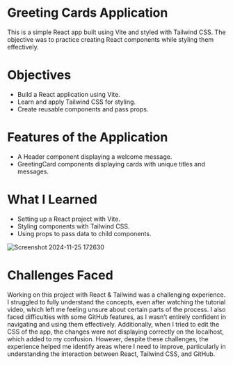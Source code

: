 # Greeting Cards Application

This is a simple React app built using Vite and styled with Tailwind CSS. The objective was to practice creating React components while styling them effectively. 

# Objectives
- Build a React application using Vite.
- Learn and apply Tailwind CSS for styling.
- Create reusable components and pass props.

# Features of the Application
- A Header component displaying a welcome message.
- GreetingCard components displaying cards with unique titles and messages.

# What I Learned
- Setting up a React project with Vite.
- Styling components with Tailwind CSS.
- Using props to pass data to child components.


![Screenshot 2024-11-25 172630](https://github.com/user-attachments/assets/26120071-4e41-4442-a41c-17dd20c17230)


# Challenges Faced
Working on this project with React & Tailwind was a challenging experience. I struggled to fully understand the concepts, even after watching the tutorial video, which left me feeling unsure about certain parts of the process. I also faced difficulties with some GitHub features, as I wasn’t entirely confident in navigating and using them effectively. Additionally, when I tried to edit the CSS of the app, the changes were not displaying correctly on the localhost, which added to my confusion. However, despite these challenges, the experience helped me identify areas where I need to improve, particularly in understanding the interaction between React, Tailwind CSS, and GitHub.



